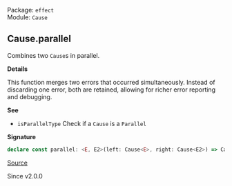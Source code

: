 Package: `effect`<br />
Module: `Cause`<br />

## Cause.parallel

Combines two `Cause`s in parallel.

**Details**

This function merges two errors that occurred simultaneously. Instead of
discarding one error, both are retained, allowing for richer error reporting
and debugging.

**See**

- `isParallelType` Check if a `Cause` is a `Parallel`

**Signature**

```ts
declare const parallel: <E, E2>(left: Cause<E>, right: Cause<E2>) => Cause<E | E2>
```

[Source](https://github.com/Effect-TS/effect/tree/main/packages/effect/src/Cause.ts#L639)

Since v2.0.0